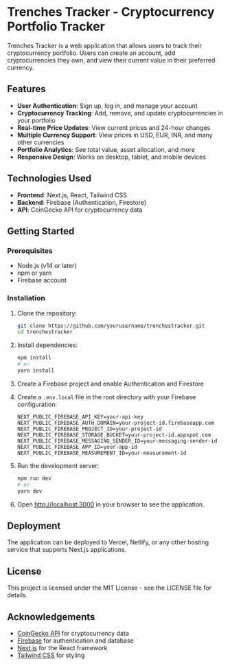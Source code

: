 # Trenches Tracker - Cryptocurrency Portfolio Tracker

Trenches Tracker is a web application that allows users to track their cryptocurrency portfolio. Users can create an account, add cryptocurrencies they own, and view their current value in their preferred currency.

## Features

- **User Authentication**: Sign up, log in, and manage your account
- **Cryptocurrency Tracking**: Add, remove, and update cryptocurrencies in your portfolio
- **Real-time Price Updates**: View current prices and 24-hour changes
- **Multiple Currency Support**: View prices in USD, EUR, INR, and many other currencies
- **Portfolio Analytics**: See total value, asset allocation, and more
- **Responsive Design**: Works on desktop, tablet, and mobile devices

## Technologies Used

- **Frontend**: Next.js, React, Tailwind CSS
- **Backend**: Firebase (Authentication, Firestore)
- **API**: CoinGecko API for cryptocurrency data

## Getting Started

### Prerequisites

- Node.js (v14 or later)
- npm or yarn
- Firebase account

### Installation

1. Clone the repository:
   ```bash
   git clone https://github.com/yourusername/trenchestracker.git
   cd trenchestracker
   ```

2. Install dependencies:
   ```bash
   npm install
   # or
   yarn install
   ```

3. Create a Firebase project and enable Authentication and Firestore

4. Create a `.env.local` file in the root directory with your Firebase configuration:
   ```
   NEXT_PUBLIC_FIREBASE_API_KEY=your-api-key
   NEXT_PUBLIC_FIREBASE_AUTH_DOMAIN=your-project-id.firebaseapp.com
   NEXT_PUBLIC_FIREBASE_PROJECT_ID=your-project-id
   NEXT_PUBLIC_FIREBASE_STORAGE_BUCKET=your-project-id.appspot.com
   NEXT_PUBLIC_FIREBASE_MESSAGING_SENDER_ID=your-messaging-sender-id
   NEXT_PUBLIC_FIREBASE_APP_ID=your-app-id
   NEXT_PUBLIC_FIREBASE_MEASUREMENT_ID=your-measurement-id
   ```

5. Run the development server:
   ```bash
   npm run dev
   # or
   yarn dev
   ```

6. Open [http://localhost:3000](http://localhost:3000) in your browser to see the application.

## Deployment

The application can be deployed to Vercel, Netlify, or any other hosting service that supports Next.js applications.

## License

This project is licensed under the MIT License - see the LICENSE file for details.

## Acknowledgements

- [CoinGecko API](https://www.coingecko.com/en/api) for cryptocurrency data
- [Firebase](https://firebase.google.com/) for authentication and database
- [Next.js](https://nextjs.org/) for the React framework
- [Tailwind CSS](https://tailwindcss.com/) for styling
